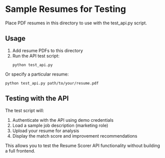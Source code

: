 # Sample Resumes for Testing

Place PDF resumes in this directory to use with the test_api.py script.

## Usage

1. Add resume PDFs to this directory
2. Run the API test script:
    ```
    python test_api.py
    ```

Or specify a particular resume:

```
python test_api.py path/to/your/resume.pdf
```

## Testing with the API

The test script will:

1. Authenticate with the API using demo credentials
2. Load a sample job description (marketing role)
3. Upload your resume for analysis
4. Display the match score and improvement recommendations

This allows you to test the Resume Scorer API functionality without building a full frontend.
